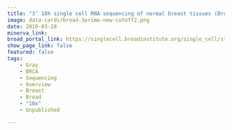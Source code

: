 ```yaml
---
title: "3’ 10X single cell RNA sequencing of normal breast tissues (Broad SCP2937)"
image: data-cards/broad-3prime-new-cutoff2.png
date: 2010-03-28
minerva_link:
broad_portal_link: https://singlecell.broadinstitute.org/single_cell/study/SCP2937
show_page_link: false
featured: false
tags:
    - Gray
    - BRCA
    - Sequencing
    - Overview
    - Breast
    - Broad
    - "10x"
    - Unpublished

---
```

